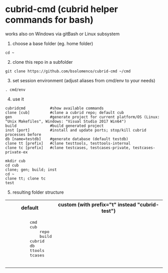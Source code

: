 # cubrid-cmd (cubrid helper commands for bash)
works also on Windows via gitBash or Linux subsystem

1. choose a base folder (eg. home folder)
```
cd ~
```
2. clone this repo in a subfolder
```
git clone https://github.com/bsolomenco/cubrid-cmd ~/cmd
```
3. set session environment (adjust aliases from cmd/env to your needs)
```
. cmd/env
```
4. use it
```
cubridcmd           #show available commands
clone [cub]         #clone a cubrid repo; default cub
gen                 #generate project for current platform/OS (Linux: "Unix Makefiles", Windows: "Visual Studio 2017 Win64")
build               #build generated project
inst [port]         #install and update ports; stop/kill cubrid processes before
db [name=testdb]    #generate database (default testdb)
clone tt [prefix]   #clone testtools, testtools-internal
clone tc [prefix]   #clone testcases, testcases-private, testcases-private-ex

mkdir cub
cd cub
clone; gen; build; inst
cd ~
clone tt; clone tc
test
```

5. resulting folder structure

<table>
  <tr>
     <th>default</th>
     <th>custom (with prefix="t" instead "cubrid-test")</th>
  </tr>
  <tr>
     <td>
       <pre>
         cmd
         cub
             repo
             build
         cubrid
         db
         ttools
         tcases
       </pre>
     </td>
     <td>
       <pre>
       </pre>
     </td>
  </tr>
</table>
